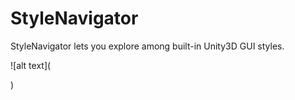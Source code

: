 # StyleNavigator
StyleNavigator lets you explore among built-in Unity3D GUI styles.


![alt text](<blockquote class="imgur-embed-pub" lang="en" data-id="a/VCpEGef" data-context="false" ><a href="//imgur.com/a/VCpEGef"></a></blockquote><script async src="//s.imgur.com/min/embed.js" charset="utf-8"></script>)
